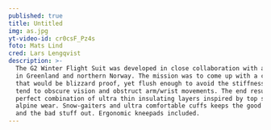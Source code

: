 ```yaml
---
published: true
title: Untitled
img: as.jpg
yt-video-id: cr0csF_Pz4s
foto: Mats Lind
cred: Lars Lengqvist
description: >-
  The G2 Winter Flight Suit was developed in close collaboration with aircrews
  in Greenland and northern Norway. The mission was to come up with a concept
  that would be blizzard proof, yet flush enough to avoid the stiffness that
  tend to obscure vision and obstruct arm/wrist movements. The end result is a
  perfect combination of ultra thin insulating layers inspired by top shelf
  alpine wear. Snow-gaiters and ultra comfortable cuffs keeps the good stuff in
  and the bad stuff out. Ergonomic kneepads included.
---
```


